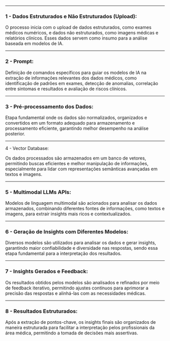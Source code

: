 ***

### 1 - Dados Estruturados e Não Estruturados (Upload): 

O processo inicia com o upload de dados estruturados, como exames médicos numéricos, e dados não estruturados, como imagens médicas e relatórios clínicos. Esses dados servem como insumo para a análise baseada em modelos de IA.

***

### 2 - Prompt: 

Definição de comandos específicos para guiar os modelos de IA na extração de informações relevantes dos dados médicos, como identificação de padrões em exames, detecção de anomalias, correlação entre sintomas e resultados e avaliação de riscos clínicos.

***

### 3 - Pré-processamento dos Dados: 

Etapa fundamental onde os dados são normalizados, organizados e convertidos em um formato adequado para armazenamento e processamento eficiente, garantindo melhor desempenho na análise posterior.

***

4 - Vector Database: 

Os dados processados são armazenados em um banco de vetores, permitindo buscas eficientes e melhor manipulação de informações, especialmente para lidar com representações semânticas avançadas em textos e imagens.

***

### 5 - Multimodal LLMs APIs: 

Modelos de linguagem multimodal são acionados para analisar os dados armazenados, combinando diferentes fontes de informações, como textos e imagens, para extrair insights mais ricos e contextualizados.

***

### 6 - Geração de Insights com Diferentes Modelos: 

Diversos modelos são utilizados para analisar os dados e gerar insights, garantindo maior confiabilidade e diversidade nas respostas, sendo essa etapa fundamental para a interpretação dos resultados.

***

### 7 - Insights Gerados e Feedback: 

Os resultados obtidos pelos modelos são analisados e refinados por meio de feedback iterativo, permitindo ajustes contínuos para aprimorar a precisão das respostas e alinhá-las com as necessidades médicas.

***
### 8 - Resultados Estruturados: 

Após a extração de pontos-chave, os insights finais são organizados de maneira estruturada para facilitar a interpretação pelos profissionais da área médica, permitindo a tomada de decisões mais assertivas.